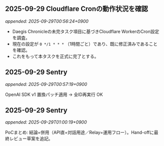 
## 2025-09-29 Cloudflare Cronの動作状況を確認
_appended: 2025-09-29T00:56:24+0900_

- Daegis Chronicleの未完タスク項目に基づきCloudflare WorkerのCron設定を調査。
- 現在の設定が `0 */1 * * *` （1時間ごと）であり、既に修正済みであることを確認。
- これをもって本タスクを正式に完了とする。


## 2025-09-29 Sentry
_appended: 2025-09-29T00:57:19+0900_

OpenAI SDK v1 置換パッチ適用 -> 全ID再実行 OK


## 2025-09-29 Sentry
_appended: 2025-09-29T01:00:19+0900_

PoCまとめ: 結論=併用（API直=対話用途／Relay=運用フロー）。Hand-offに最終レビュー草案を追記。

